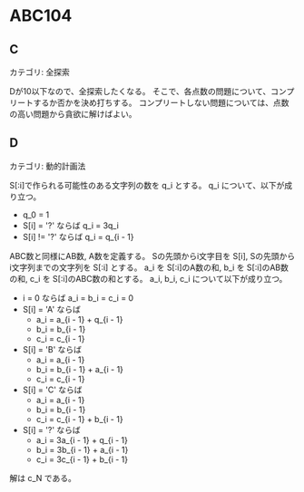 # ABC104

## C
カテゴリ: 全探索

Dが10以下なので、全探索したくなる。
そこで、各点数の問題について、コンプリートするか否かを決め打ちする。
コンプリートしない問題については、点数の高い問題から貪欲に解けばよい。

## D
カテゴリ: 動的計画法

S[:i]で作られる可能性のある文字列の数を q_i とする。
q_i について、以下が成り立つ。

* q_0 = 1
* S[i] = '?' ならば q_i = 3q_i
* S[i] != '?' ならば q_i = q_{i - 1}

ABC数と同様にAB数, A数を定義する。
Sの先頭からi文字目を S[i], Sの先頭からi文字列までの文字列を S[:i] とする。
a_i を S[:i]のA数の和, b_i を S[:i]のAB数の和, c_i を S[:i]のABC数の和とする。
a_i, b_i, c_i について以下が成り立つ。

* i = 0 ならば a_i = b_i = c_i = 0
* S[i] = 'A' ならば
  * a_i = a_{i - 1} + q_{i - 1}
  * b_i = b_{i - 1}
  * c_i = c_{i - 1}
* S[i] = 'B' ならば
  * a_i = a_{i - 1}
  * b_i = b_{i - 1} + a_{i - 1}
  * c_i = c_{i - 1}
* S[i] = 'C' ならば
  * a_i = a_{i - 1}
  * b_i = b_{i - 1}
  * c_i = c_{i - 1} + b_{i - 1}
* S[i] = '?' ならば
  * a_i = 3a_{i - 1} + q_{i - 1}
  * b_i = 3b_{i - 1} + a_{i - 1}
  * c_i = 3c_{i - 1} + b_{i - 1}

解は c_N である。
